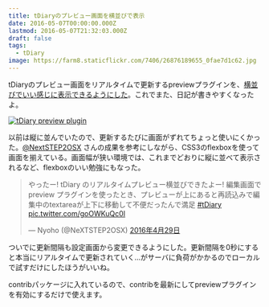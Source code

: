 ```yaml
---
title: tDiaryのプレビュー画面を横並びで表示
date: 2016-05-07T00:00:00.000Z
lastmod: 2016-05-07T21:32:03.000Z
draft: false
tags:
  - tDiary
image: https://farm8.staticflickr.com/7406/26876189655_0fae7d1c62.jpg
---
```


tDiaryのプレビュー画面をリアルタイムで更新するpreviewプラグインを、[横並びでいい感じに表示できるようにした](https://github.com/tdiary/tdiary-contrib/pull/157)。これでまた、日記が書きやすくなったよ。

[![tDiary preview plugin](https://farm8.staticflickr.com/7406/26876189655_0fae7d1c62.jpg "tDiary preview plugin")](https://www.flickr.com/photos/machu/26876189655/)

以前は縦に並んでいたので、更新するたびに画面がずれてちょっと使いにくかった。[@](https://twitter.com/NeXTSTEP2OSX)[NextSTEP2OSX](https://twitter.com/NextSTEP2OSX) さんの成果を参考にしながら、CSS3のflexboxを使って画面を揃えている。画面幅が狭い環境では、これまでどおりに縦に並べて表示されるなど、flexboxのいい勉強にもなった。

> やったー! tDiary のリアルタイムプレビュー横並びできたよー! 編集画面で preview プラグインを使ったとき、プレビューが上にあると再読込みで編集中のtextareaが上下に移動して不便だったんで満足 [#tDiary](https://twitter.com/hashtag/tDiary?src=hash) [pic.twitter.com/goOWKuQc0I](https://t.co/goOWKuQc0I)
>
> — Nyoho (@NeXTSTEP2OSX) [2016年4月29日](https://twitter.com/NeXTSTEP2OSX/status/725854245866471426)

ついでに更新間隔も設定画面から変更できるようにした。更新間隔を0秒にすると本当にリアルタイムで更新されていく…がサーバに負荷がかかるのでローカルで試すだけにしたほうがいいね。

contribパッケージに入れているので、contribを最新にしてpreviewプラグインを有効にするだけで使えます。
